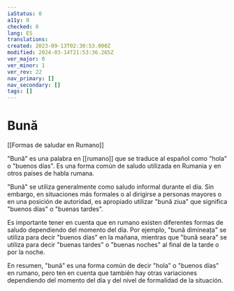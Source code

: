 ```yaml
---
iaStatus: 0
a11y: 0
checked: 0
lang: ES
translations: 
created: 2023-09-13T02:30:53.000Z
modified: 2024-03-14T21:53:36.265Z
ver_major: 0
ver_minor: 1
ver_rev: 22
nav_primary: []
nav_secondary: []
tags: []
---
```

# Bună

[[Formas de saludar en Rumano]]

"Bună" es una palabra en [[rumano]] que se traduce al español como "hola" o "buenos días". Es una forma común de saludo utilizada en Rumania y en otros países de habla rumana.

"Bună" se utiliza generalmente como saludo informal durante el día. Sin embargo, en situaciones más formales o al dirigirse a personas mayores o en una posición de autoridad, es apropiado utilizar "bună ziua" que significa "buenos días" o "buenas tardes".

Es importante tener en cuenta que en rumano existen diferentes formas de saludo dependiendo del momento del día. Por ejemplo, "bună dimineața" se utiliza para decir "buenos días" en la mañana, mientras que "bună seara" se utiliza para decir "buenas tardes" o "buenas noches" al final de la tarde o por la noche.

En resumen, "bună" es una forma común de decir "hola" o "buenos días" en rumano, pero ten en cuenta que también hay otras variaciones dependiendo del momento del día y del nivel de formalidad de la situación.